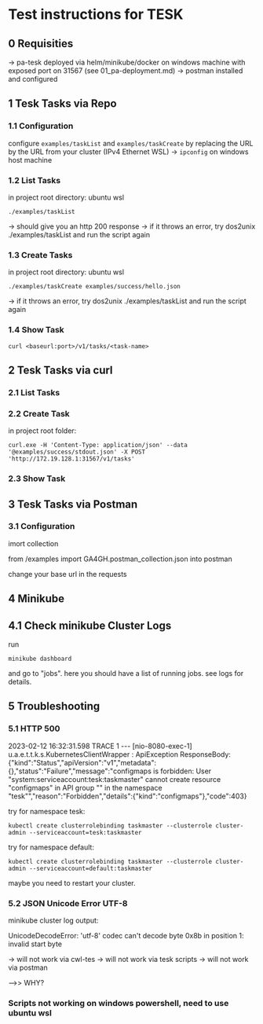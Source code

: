# Test instructions for TESK

## 0 Requisities
-> pa-tesk deployed via helm/minikube/docker on windows machine with exposed port on 31567 (see 01_pa-deployment.md)
-> postman installed and configured


## 1 Tesk Tasks via Repo
### 1.1 Configuration
configure `examples/taskList` and `examples/taskCreate` by replacing the URL by the URL from your cluster (IPv4 Ethernet WSL) -> `ipconfig` on windows host machine


### 1.2 List Tasks
in project root directory:
ubuntu wsl

```
./examples/taskList 
```
-> should give you an http 200 response
-> if it throws an error, try dos2unix ./examples/taskList and run the script again



### 1.3 Create Tasks
in project root directory:
ubuntu wsl

```
./examples/taskCreate examples/success/hello.json
```
-> if it throws an error, try dos2unix ./examples/taskList and run the script again

### 1.4 Show Task
```
curl <baseurl:port>/v1/tasks/<task-name>
```



## 2 Tesk Tasks via curl

### 2.1 List Tasks 
### 2.2 Create Task
in project root folder:

```
curl.exe -H 'Content-Type: application/json' --data  '@examples/success/stdout.json' -X POST 'http://172.19.128.1:31567/v1/tasks'
```


### 2.3 Show Task



## 3 Tesk Tasks via Postman

### 3.1 Configuration
imort collection

from /examples import GA4GH.postman_collection.json into postman

change your base url in the requests




##  4 Minikube
## 4.1 Check minikube Cluster Logs
run
```
minikube dashboard
```
and go to "jobs". here you should have a list of running jobs.  see logs for details.


## 5 Troubleshooting

### 5.1 HTTP 500

2023-02-12 16:32:31.598 TRACE 1 --- [nio-8080-exec-1] u.a.e.t.t.k.s.KubernetesClientWrapper    : ApiException ResponseBody: {"kind":"Status","apiVersion":"v1","metadata":{},"status":"Failure","message":"configmaps is forbidden: User \"system:serviceaccount:tesk:taskmaster\" cannot create resource \"configmaps\" in API group \"\" in the namespace \"tesk\"","reason":"Forbidden","details":{"kind":"configmaps"},"code":403}

try for namespace tesk:
```
kubectl create clusterrolebinding taskmaster --clusterrole cluster-admin --serviceaccount=tesk:taskmaster
```

try for namespace default:
```
kubectl create clusterrolebinding taskmaster --clusterrole cluster-admin --serviceaccount=default:taskmaster
```
maybe you need to restart your cluster.

### 5.2 JSON Unicode Error UTF-8
minikube cluster log output:

UnicodeDecodeError: 'utf-8' codec can't decode byte 0x8b in position 1: invalid start byte

-> will not work via cwl-tes
-> will not work via tesk scripts
-> will not work via postman


-->> WHY?


### Scripts not working on windows powershell, need to use ubuntu wsl